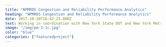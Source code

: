 ```yaml
---
title: "NPMRDS Congestion and Reliability Performance Analytics"
heading: "NPMRDS Congestion and Reliability Performance Analytics"
date: 2017-10-20T16:42:23.800Z
text: Working in coordination with New York State DOT and New York Metropolitan Planning Organizations, AVAIL is building a performance measurement dashboard based on NPMRDS.
image: "/img/pm-3-1c.jpg"
color: "blue"
categories: ["featuredproject"]
---
```


